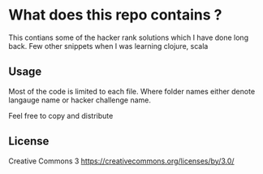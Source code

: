# What does this repo contains ?
This contians some of the hacker rank solutions which I have done long back. 
Few other snippets when I was learning clojure, scala

## Usage
Most of the code is limited to each file. Where folder names either denote langauge name or hacker challenge name.


Feel free to copy and distribute

## License
Creative Commons 3
https://creativecommons.org/licenses/by/3.0/
